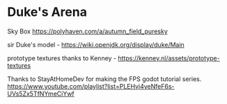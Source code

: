 # Duke's Arena

Sky Box https://polyhaven.com/a/autumn_field_puresky

sir Duke's model - https://wiki.openjdk.org/display/duke/Main 

prototype textures thanks to Kenney - https://kenney.nl/assets/prototype-textures 

Thanks to StayAtHomeDev for making the FPS godot tutorial series. https://www.youtube.com/playlist?list=PLEHvj4yeNfeF6s-UVs5Zx5TfNYmeCiYwf

